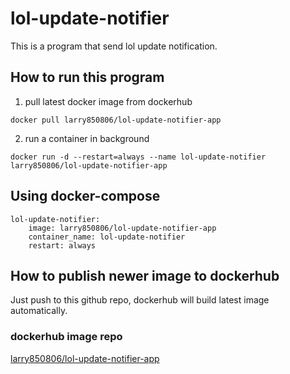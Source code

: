 # lol-update-notifier

This is a program that send lol update notification.

## How to run this program

1. pull latest docker image from dockerhub

`docker pull larry850806/lol-update-notifier-app`

2. run a container in background

`docker run -d --restart=always --name lol-update-notifier larry850806/lol-update-notifier-app`

## Using docker-compose

```
lol-update-notifier:
    image: larry850806/lol-update-notifier-app
    container_name: lol-update-notifier
    restart: always
```

## How to publish newer image to dockerhub

Just push to this github repo, dockerhub will build latest image automatically.

### dockerhub image repo

[larry850806/lol-update-notifier-app](https://hub.docker.com/r/larry850806/lol-update-notifier-app/builds/)
